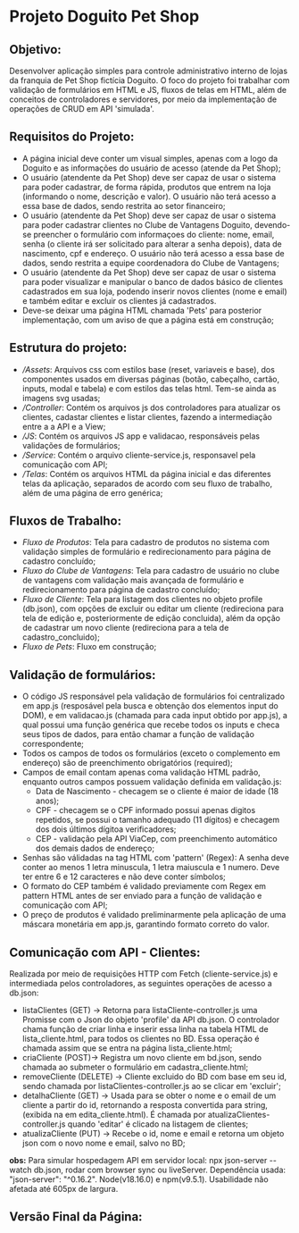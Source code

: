 # Projeto Doguito Pet Shop

## Objetivo: 
Desenvolver aplicação simples para controle administrativo interno de lojas da franquia de Pet Shop fictícia Doguito. O foco do projeto foi trabalhar com validação de formulários em HTML e JS, fluxos de telas em HTML, além de conceitos de controladores e servidores, por meio da implementação de operações de CRUD em API 'simulada'.

## Requisitos do Projeto:

<ul>
   <li>A página inicial deve conter um visual simples, apenas com a logo da Doguito e as informações do usuário de acesso (atende da Pet Shop);</li>
   <li>O usuário (atendente da Pet Shop) deve ser capaz de usar o sistema para poder cadastrar, de forma rápida, produtos que entrem na loja (informando o nome, descrição e valor). O usuário não terá acesso a essa base de dados, sendo restrita ao setor financeiro;</li>
   <li>O usuário (atendente da Pet Shop) deve ser capaz de usar o sistema para poder cadastrar clientes no Clube de Vantagens Doguito, devendo-se preencher o formulário com informaçoes do cliente: nome, email, senha (o cliente irá ser solicitado para alterar a senha depois), data de nascimento, cpf e endereço. O usuário não terá acesso a essa base de dados, sendo restrita a equipe coordenadora do Clube de Vantagens;</li>
   <li>O usuário (atendente da Pet Shop) deve ser capaz de usar o sistema para poder visualizar e manipular o banco de dados básico de clientes cadastrados em sua loja, podendo inserir novos clientes (nome e email) e também editar e excluir os clientes já cadastrados.</li>
   <li>Deve-se deixar uma página HTML chamada 'Pets' para posterior implementação, com um aviso de que a página está em construção;</li>
</ul>

## Estrutura do projeto:
<ul>
   <li><i>/Assets</i>: Arquivos css com estilos base (reset, variaveis e base), dos componentes usados em diversas páginas (botão, cabeçalho, cartão, inputs, modal e tabela) e com estilos das telas html. Tem-se ainda as imagens svg usadas;</li>
   <li><i>/Controller</i>: Contém os arquivos js dos controladores para atualizar os clientes, cadastar clientes e listar clientes, fazendo a intermediação entre a a API e a View;</li>
   <li><i>/JS</i>: Contém os arquivos JS app e validacao, responsáveis pelas validações de formulários;</li>
   <li><i>/Service</i>: Contém o arquivo cliente-service.js, responsavel pela comunicação com API;</li>
   <li><i>/Telas</i>: Contém os arquivos HTML da página inicial e das diferentes telas da aplicação, separados de acordo com seu fluxo de trabalho, além de uma página de erro genérica;</li>
</ul>

## Fluxos de Trabalho:
<ul>
   <li><i>Fluxo de Produtos</i>: Tela para cadastro de produtos no sistema com validação simples de formulário e redirecionamento para página de cadastro concluído;</li>
   <li><i>Fluxo do Clube de Vantagens</i>: Tela para cadastro de usuário no clube de vantagens com validação mais avançada de formulário e redirecionamento para página de cadastro concluído;</li>
   <li><i>Fluxo de Cliente</i>: Tela para listagem dos clientes no objeto profile (db.json), com opções de excluir ou editar um cliente (redireciona para tela de edição e, posteriormente de edição concluida), além da opção de cadastrar um novo cliente (redireciona para a tela de cadastro_concluido);</li>
   <li><i>Fluxo de Pets</i>: Fluxo em construção;</li>
</ul>

## Validação de formulários:

<ul>
   <li>O código JS responsável pela validação de formulários foi centralizado em app.js (resposável pela busca e obtenção dos elementos input do DOM), e em validacao.js (chamada para cada input obtido por app.js), a qual possui uma função genérica que recebe todos os inputs e checa seus tipos de dados, para então chamar a função de validação correspondente;</li>
   <li>Todos os campos de todos os formulários (exceto o complemento em endereço) são de preenchimento obrigatórios (required);</li> 
   <li>Campos de email contam apenas coma validação HTML padrão, enquanto outros campos possuem validação definida em validação.js:
      <ul>
         <li>Data de Nascimento - checagem se o cliente é maior de idade (18 anos);</li>
         <li>CPF - checagem se o CPF informado possui apenas digitos repetidos, se possui o tamanho adequado (11 dígitos) e checagem dos dois últimos dígitoa verificadores;</li>
         <li>CEP - validação pela API ViaCep, com preenchimento automático dos demais dados de endereço;</li>
      </ul>
   </li>
   <li>Senhas são válidadas na tag HTML com 'pattern' (Regex): A senha deve conter ao menos 1 letra minuscula, 1 letra maiuscula e 1 numero. Deve ter entre 6 e 12 caracteres e não deve conter símbolos;</li>
   <li>O formato do CEP também é validado previamente com Regex em pattern HTML antes de ser enviado para a função de validação e comunicação com API;</li>
   <li>O preço de produtos é validado preliminarmente pela aplicação de uma máscara monetária em app.js, garantindo formato correto do valor.</li>
</ul>

## Comunicação com API - Clientes:
   <p>Realizada por meio de requisições HTTP com Fetch (cliente-service.js) e intermediada pelos controladores, as seguintes operações de acesso a db.json:</p>
   <ul>
      <li>listaClientes (GET) -> Retorna para listaCliente-controller.js uma Promisse com o Json do objeto 'profile' da API db.json. O controlador chama função de criar linha e inserir essa linha na tabela HTML de lista_cliente.html, para todos os clientes no BD. Essa operação é chamada assim que se entra na página lista_cliente.html;</li>
      <li>criaCliente (POST)-> Registra um novo cliente em bd.json, sendo chamada ao submeter o formulário em cadastra_cliente.html;</li>
      <li>removeCliente (DELETE) -> Cliente excluido do BD com base em seu id, sendo chamada por listaClientes-controller.js ao se clicar em 'excluir';</li>
      <li>detalhaCliente (GET) -> Usada para se obter o nome e o email de um cliente a partir do id, retornando a resposta convertida para string, (exibida na em edita_cliente.html). É chamada por atualizaClientes-controller.js quando 'editar' é clicado na listagem de clientes;</li>
      <li>atualizaCliente (PUT) -> Recebe o id, nome e email e retorna um objeto json com o novo nome e email, salvo no BD;</li>
   </ul>

<p><b>obs:</b> Para simular hospedagem API em servidor local: npx json-server --watch db.json, rodar com browser sync ou liveServer. Dependência usada: "json-server": "^0.16.2". Node(v18.16.0) e npm(v9.5.1). Usabilidade não afetada até 605px de largura.

## Versão Final da Página:


